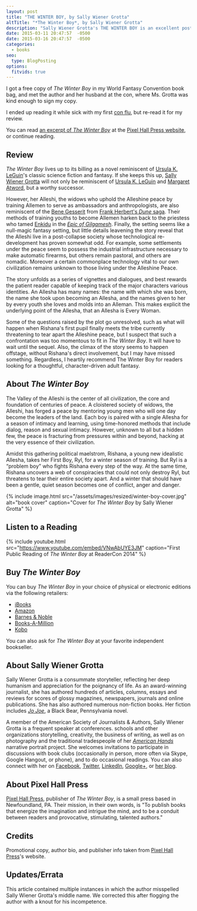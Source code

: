 ```yaml
---
layout: post
title: "THE WINTER BOY, by Sally Wiener Grotta"
altTitle: "*The Winter Boy*, by Sally Wiener Grotta"
description: "Sally Wiener Grotta's THE WINTER BOY is an excellent post-collapse feminist fantasy novel from Pixel Hall Press"
date: 2015-03-11 20:47:57  -0500
date: 2015-03-16 20:47:57  -0500
categories: 
  - books
seo:
  type: BlogPosting
options:
  fitvids: true
---
```

I got a free copy of *The Winter Boy* in my World Fantasy Convention book bag, and met the author and her husband at the con, where Ms. Grotta was kind enough to sign my copy. 

I ended up reading it while sick with my first [con flu](http://www.urbandictionary.com/define.php?term=con%20flu), but re-read it for my review.

You can read [an excerpt of *The Winter Boy*](http://www.pixelhallpress.com/_assets/The%20Winter%20Boy%20by%20Sally%20Wiener%20Grotta%20EXCERPT.pdf) at the [Pixel Hall Press website](http://pixelhallpress.com), or continue reading.

## Review

*The Winter Boy* lives up to its billing as a novel reminiscent of [Ursula K. LeGuin](http://www.ursulakleguin.com/)'s classic science fiction and fantasy. If she keeps this up, [Sally Wiener Grotta](http://www.grotta.net/) will not only be reminiscent of [Ursula K. LeGuin](http://www.ursulakleguin.com/) and [Margaret Atword](http://margaretatwood.ca/), but a worthy successor.

However, her Alleshi, the widows who uphold the Alleshine peace by training Allemen to serve as ambassadors and anthropologists, are also reminiscent of the [Bene Gesserit](http://en.wikipedia.org/wiki/Bene_Gesserit) from [Frank Herbert's *Dune* saga](http://www.dunenovels.com/). Their methods of training youths to become Allemen harken back to the priestess who tamed [Enkidu](http://en.wikipedia.org/wiki/Enkidu) in the [*Epic of Gilgamesh*](http://www.sacred-texts.com/ane/eog/). Finally, the setting seems like a null-magic fantasy setting, but little details leavening the story reveal that the Alleshi live in a post-collapse society whose technological re-development has proven somewhat odd. For example, some settlements under the peace seem to possess the industrial infrastructure necessary to make automatic firearms, but others remain pastoral, and others are nomadic. Moreover a certain commonplace technology vital to our own civilization remains unknown to those living under the Alleshine Peace.

The story unfolds as a series of vignettes and dialogues, and best rewards the patient reader capable of keeping track of the major characters various identities. An Allesha has many names: the name with which she was born, the name she took upon becoming an Allesha, and the names given to her by every youth she loves and molds into an Alleman. This makes explicit the underlying point of the Allesha, that an Allesha is Every Woman.

Some of the questions raised by the plot go unresolved, such as what will happen when Rishana's first pupil finally meets the tribe currently threatening to tear apart the Alleshine peace, but I suspect that such a confrontation was too momentous to fit in *The Winter Boy*. It will have to wait until the sequel. Also, the climax of the story seems to happen offstage, without Rishana's direct involvement, but I may have missed something. Regardless, I heartily recommend The Winter Boy for readers looking for a thoughtful, character-driven adult fantasy.

## About *The Winter Boy*

The Valley of the Alleshi is the center of all civilization, the core and foundation of centuries of peace. A cloistered society of widows, the Alleshi, has forged a peace by mentoring young men who will one day become the leaders of the land. Each boy is paired with a single Allesha for a season of intimacy and learning, using time-honored methods that include dialog, reason and sexual intimacy. However, unknown to all but a hidden few, the peace is fracturing from pressures within and beyond, hacking at the very essence of their civilization.

Amidst this gathering political maelstrom, Rishana, a young new idealistic Allesha, takes her First Boy, Ryl, for a winter season of training. But Ryl is a “problem boy” who fights Rishana every step of the way. At the same time, Rishana uncovers a web of conspiracies that could not only destroy Ryl, but threatens to tear their entire society apart. And a winter that should have been a gentle, quiet season becomes one of conflict, anger and danger.

{% include image.html src="/assets/images/resized/winter-boy-cover.jpg" alt="book cover" caption="Cover for *The Winter Boy* by Sally Wiener Grotta" %}

## Listen to a Reading

{% include youtube.html src="https://www.youtube.com/embed/VNwAbUYE3JM" caption="First Public Reading of *The Winter Boy* at ReaderCon 2014" %}

## Buy *The Winter Boy*

You can buy *The Winter Boy* in your choice of physical or electronic editions via the following retailers:

 * [iBooks](https://itunes.apple.com/us/book/the-winter-boy/id903457242?mt=11)
 * [Amazon](http://www.amazon.com/gp/product/B00M2AAHFY/ref=as_li_tl?ie=UTF8&camp=1789&creative=9325&creativeASIN=B00M2AAHFY&linkCode=as2&tag=wwwgrottanet-20&linkId=CANJMR544VHSXE22)
 * [Barnes & Noble](http://click.linksynergy.com/link?id=wuZssfs32dE&offerid=261457.9780988387195&type=2&murl=http%3A//search.barnesandnoble.com/The-Winter-Boy/Sally-Wiener-Grotta/e/9780988387195)
 * [Books-A-Million](http://www.booksamillion.com/p/Winter-Boy/Sally-Wiener-Grotta/Q806791624?id=6092686482536)
 * [Kobo](http://store.kobobooks.com/en-US/ebook/the-winter-boy)

You can also ask for *The Winter Boy* at your favorite independent bookseller.

## About Sally Wiener Grotta

Sally Wiener Grotta is a consummate storyteller, reflecting her deep humanism and appreciation for the poignancy of life. As an award-winning journalist, she has authored hundreds of articles, columns, essays and reviews for scores of glossy magazines, newspapers, journals and online publications. She has also authored numerous non-fiction books. Her fiction includes [*Jo Joe*](http://www.pixelhallpress.com/jo_joe.html), a Black Bear, Pennsylvania novel.

A member of the American Society of Journalists & Authors, Sally Wiener Grotta is a frequent speaker at conferences. schools and other organizations storytelling, creativity, the business of writing, as well as on photography and the traditional tradespeople of her [*American Hands*](http://www.amhands.com/) narrative portrait project. She welcomes invitations to participate in discussions with book clubs (occasionally in person, more often via Skype, Google Hangout, or phone), and to do occasional readings. You can also connect with her on [Facebook](http://www.facebook.com/sallywienergrotta), [Twitter](https://twitter.com/SallyWGrotta), [LinkedIn](http://www.linkedin.com/in/sallywienergrotta), [Google+](https://plus.google.com/u/0/101722325994826119365#101722325994826119365/posts), or [her blog](http://www.grotta.net/blog.htm).

## About Pixel Hall Press

[Pixel Hall Press](http://pixelhallpress.com), publisher of *The Winter Boy*, is a small press based in Newfoundland, PA. Their mission, in their own words, is "To publish books that energize the imagination and intrigue the mind, and to be a conduit between readers and provocative, stimulating, talented authors."

## Credits

Promotional copy, author bio, and publisher info taken from [Pixel Hall Press](http://pixelhallpress.com)'s website.

## Updates/Errata

This article contained multiple instances in which the author misspelled Sally Wiener Grotta's middle name. We corrected this after flogging the author with a knout for his incompetence.
